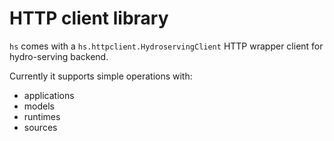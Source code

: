 # HTTP client library

`hs` comes with a `hs.httpclient.HydroservingClient` HTTP wrapper client for hydro-serving backend.

Currently it supports simple operations with:
- applications
- models
- runtimes
- sources